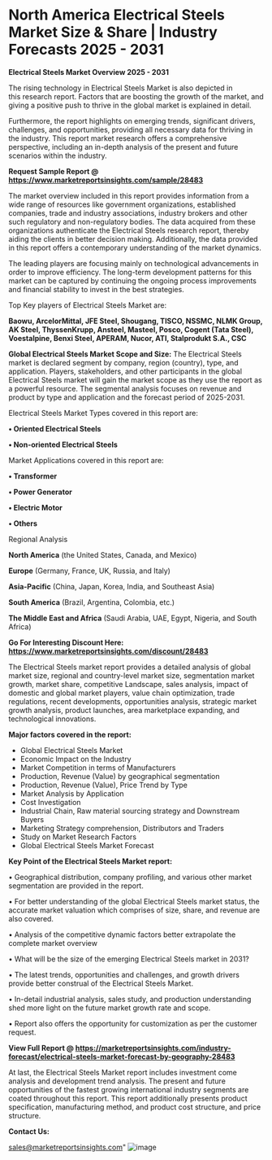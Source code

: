 # North America Electrical Steels Market Size & Share | Industry Forecasts 2025 - 2031

<Strong> Electrical Steels Market Overview 2025 - 2031</strong>

The rising technology in Electrical Steels Market is also depicted in this research report. Factors that are boosting the growth of the market, and giving a positive push to thrive in the global market is explained in detail.

Furthermore, the report highlights on emerging trends, significant drivers, challenges, and opportunities, providing all necessary data for thriving in the industry. This report market research offers a comprehensive perspective, including an in-depth analysis of the present and future scenarios within the industry.

<strong>Request Sample Report @ <a href=https://www.marketreportsinsights.com/sample/28483>https://www.marketreportsinsights.com/sample/28483</a></strong>

The market overview included in this report provides information from a wide range of resources like government organizations, established companies, trade and industry associations, industry brokers and other such regulatory and non-regulatory bodies. The data acquired from these organizations authenticate the Electrical Steels research report, thereby aiding the clients in better decision making. Additionally, the data provided in this report offers a contemporary understanding of the market dynamics.

The leading players are focusing mainly on technological advancements in order to improve efficiency. The long-term development patterns for this market can be captured by continuing the ongoing process improvements and financial stability to invest in the best strategies.

Top Key players of Electrical Steels Market are:

<strong>Baowu, ArcelorMittal, JFE Steel, Shougang, TISCO, NSSMC, NLMK Group, AK Steel, ThyssenKrupp, Ansteel, Masteel, Posco, Cogent (Tata Steel), Voestalpine, Benxi Steel, APERAM, Nucor, ATI, Stalprodukt S.A., CSC</strong>

<strong><b>Global Electrical Steels Market Scope and Size:</b></strong>
The Electrical Steels market is declared segment by company, region (country), type, and application. Players, stakeholders, and other participants in the global Electrical Steels market will gain the market scope as they use the report as a powerful resource. The segmental analysis focuses on revenue and product by type and application and the forecast period of 2025-2031.

Electrical Steels Market Types covered in this report are:

<strong>• Oriented Electrical Steels

• Non-oriented Electrical Steels</strong>

Market Applications covered in this report are:

<strong>• Transformer

• Power Generator

• Electric Motor

• Others</strong> 

Regional Analysis

<strong>North America</strong> (the United States, Canada, and Mexico)

<strong>Europe</strong> (Germany, France, UK, Russia, and Italy)

<strong>Asia-Pacific</strong> (China, Japan, Korea, India, and Southeast Asia)

<strong>South America</strong> (Brazil, Argentina, Colombia, etc.)

<strong>The Middle East and Africa</strong> (Saudi Arabia, UAE, Egypt, Nigeria, and South Africa)

<strong>Go For Interesting Discount Here: <a href=https://www.marketreportsinsights.com/discount/28483>https://www.marketreportsinsights.com/discount/28483</a></strong>

The Electrical Steels market report provides a detailed analysis of global market size, regional and country-level market size, segmentation market growth, market share, competitive Landscape, sales analysis, impact of domestic and global market players, value chain optimization, trade regulations, recent developments, opportunities analysis, strategic market growth analysis, product launches, area marketplace expanding, and technological innovations.

<strong><b>Major factors covered in the report:</b></strong>
<ul>
  <li>Global Electrical Steels Market </li>
  <li>Economic Impact on the Industry</li>
  <li>Market Competition in terms of Manufacturers</li>
  <li>Production, Revenue (Value) by geographical segmentation</li>
  <li>Production, Revenue (Value), Price Trend by Type</li>
  <li>Market Analysis by Application</li>
  <li>Cost Investigation</li>
  <li>Industrial Chain, Raw material sourcing strategy and Downstream Buyers</li>
  <li>Marketing Strategy comprehension, Distributors and Traders</li>
  <li>Study on Market Research Factors</li>
  <li>Global Electrical Steels Market Forecast</li>
</ul>

<strong><b>Key Point of the Electrical Steels Market report:</b></strong>

• Geographical distribution, company profiling, and various other market segmentation are provided in the report.

• For better understanding of the global Electrical Steels market status, the accurate market valuation which comprises of size, share, and revenue are also covered.

• Analysis of the competitive dynamic factors better extrapolate the complete market overview

• What will be the size of the emerging Electrical Steels market in 2031?

• The latest trends, opportunities and challenges, and growth drivers provide better construal of the Electrical Steels Market.

• In-detail industrial analysis, sales study, and production understanding shed more light on the future market growth rate and scope.

• Report also offers the opportunity for customization as per the customer request.

<strong><b>View Full Report @ <a href=https://marketreportsinsights.com/industry-forecast/electrical-steels-market-forecast-by-geography-28483>https://marketreportsinsights.com/industry-forecast/electrical-steels-market-forecast-by-geography-28483</a></b></strong>


At last, the Electrical Steels Market report includes investment come analysis and development trend analysis. The present and future opportunities of the fastest growing international industry segments are coated throughout this report. This report additionally presents product specification, manufacturing method, and product cost structure, and price structure.

<strong>Contact Us:</strong>

sales@marketreportsinsights.com"
![image](https://github.com/user-attachments/assets/82ab0716-e97a-4e1a-a68e-0bb0da031c4c)
